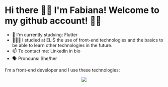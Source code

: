 # Hi there 👋🏻 I'm Fabiana! Welcome to my github account! 👩🏻

- 🔭 I'm currently studying: Flutter
- 👩🏻‍💻 I studied at ELIS the use of front-end technologies and the basics to be able to learn other technologies in the future.
- 📫 To contact me: Linkedln in bio
- 🗣️ Pronouns: She/her


I'm a front-end developer and I use these technologies:
<p align="center">
  <a href="https://skillicons.dev">
    <img src="https://skillicons.dev/icons?i=html,css,bootstrap,js,jquery,nestjs,nodejs,ts,angular,postman,mysql,dart,flutter,figma">
  </a>
</p>

<!--
**fabianaquaranta/fabianaquaranta** is a ✨ _special_ ✨ repository because its `README.md` (this file) appears on your GitHub profile.
-->
